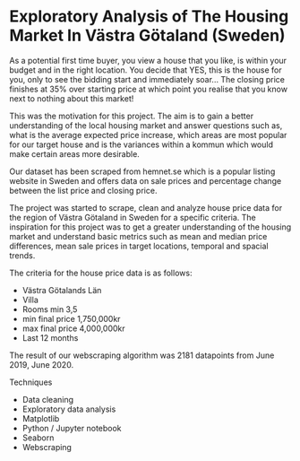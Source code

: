 # Exploratory Analysis of The Housing Market In Västra Götaland (Sweden)

As a potential first time buyer, you view a house that you like, is within your budget and in the right location. You decide that YES, this is the house for you, only to see the bidding start and immediately soar... The closing price finishes at 35% over starting price at which point you realise that you know next to nothing about this market!

This was the motivation for this project. The aim is to gain a better understanding of the local housing market and answer questions such as, what is the average expected price increase, which areas are most popular for our target house and is the variances within a kommun which would make certain areas more desirable.

Our dataset has been scraped from hemnet.se which is a popular listing website in Sweden and offers data on sale prices and percentage change between the list price and closing price.

The project was started to scrape, clean and analyze house price data for the region of Västra Götaland in Sweden for a specific criteria. The inspiration for this project was to get a greater understanding of the housing market and understand basic metrics such as mean and median price differences, mean sale prices in target locations, temporal and spacial trends.

The criteria for the house price data is as follows:

 - Västra Götalands Län
 - Villa
 - Rooms min 3,5
 - min final price 1,750,000kr
 - max final price 4,000,000kr
 - Last 12 months

The result of our webscraping algorithm was 2181 datapoints from June 2019, June 2020. 

Techniques

- Data cleaning
- Exploratory data analysis
- Matplotlib
- Python / Jupyter notebook
- Seaborn
- Webscraping
